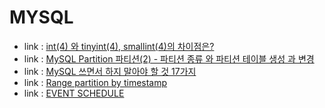 # MYSQL
- link : [int(4) 와 tinyint(4), smallint(4)의 차이점은?](https://kojin777.tistory.com/57)
- link : [MySQL Partition 파티션(2) - 파티션 종류 와 파티션 테이블 생성 과 변경](https://hoing.io/archives/8527)
- link : [MySQL 쓰면서 하지 말아야 할 것 17가지](https://blog.lael.be/post/370)
- link : [Range partition by timestamp](https://m.blog.naver.com/PostView.naver?isHttpsRedirect=true&blogId=sory1008&logNo=221276594829)
- link : [EVENT SCHEDULE](https://pinokio0702.tistory.com/85)